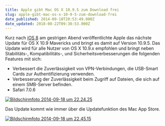 ```yaml
---
title: Apple gibt Mac OS X 10.9.5 zum Download frei
slug: apple-gibt-mac-os-x-10-9-5-zum-download-frei
date_published: 2014-09-18T20:53:49.000Z
date_updated: 2018-08-22T09:38:53.000Z
---
```


Kurz nach [iOS 8](__GHOST_URL__/apple-veroeffentlicht-ios-8/) am gestrigen Abend veröffentlichte Apple das nächste Update für OS X 10.9 Mavericks und bringt es damit auf Version 10.9.5. Das Update wird für alle Nutzer von OS X 10.9.x empfohlen und bringt neben Stabilitäts-, Kompatibilitäts-, und Sicherheitsverbesserungen die folgenden Features mit sich:

- Verbessert die Zuverlässigkeit von VPN-Verbindungen, die USB-Smart Cards zur Authentifizierung verwenden.
- Verbesserung der Zuverlässigkeit beim Zugriff auf Dateien, die sich auf einem SMB-Server befinden.
- Safari 7.0.6

[![Bildschirmfoto 2014-09-18 um 22.24.25](//picdump.thafaker.de/2014/09/Bildschirmfoto-2014-09-18-um-22.24.25-580x230.png)](__GHOST_URL__/apple-gibt-mac-os-x-10-9-5-zum-download-frei/bildschirmfoto-2014-09-18-um-22-24-25/)

Das Update kommt wie immer über die Updatefunktion des Mac App Store.

[![Bildschirmfoto 2014-09-18 um 22.45.15](//picdump.thafaker.de/2014/09/Bildschirmfoto-2014-09-18-um-22.45.15.png)](__GHOST_URL__/apple-gibt-mac-os-x-10-9-5-zum-download-frei/bildschirmfoto-2014-09-18-um-22-45-15/)
